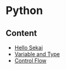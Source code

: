 # Python

## Content

- [Hello Sekai](./01-hello)
- [Variable and Type](./02-variable-and-type)
- [Control Flow](./03-control-flow)
